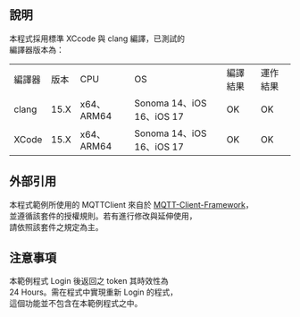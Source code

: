 ## 說明

本程式採用標準 XCcode 與 clang 編譯，已測試的  
編譯器版本為：

<table>
  <tr>
    <td>編譯器</td>
    <td>版本</td>
    <td>CPU</td>
    <td>OS</td>
    <td>編譯結果</td>
    <td>運作結果</td>
  </tr>
  <tr>
    <td>clang</td>
    <td>15.X</td>
    <td>x64、ARM64</td>
    <td>Sonoma 14、iOS 16、iOS 17</td>
    <td>OK</td>
    <td>OK</td>
  </tr>
  <tr>
    <td>XCode</td>
    <td>15.X</td>
    <td>x64、ARM64</td>
    <td>Sonoma 14、iOS 16、iOS 17</td>
    <td>OK</td>
    <td>OK</td>
  </tr>
</table>

## 外部引用

本程式範例所使用的 MQTTClient 來自於 [MQTT-Client-Framework](https://github.com/novastone-media/MQTT-Client-Framework)，  
並遵循該套件的授權規則。若有進行修改與延伸使用，  
請依照該套件之規定為主。
  
## 注意事項

本範例程式 Login 後返回之 token 其時效性為  
24 Hours。需在程式中實現重新 Login 的程式，  
這個功能並不包含在本範例程式之中。
